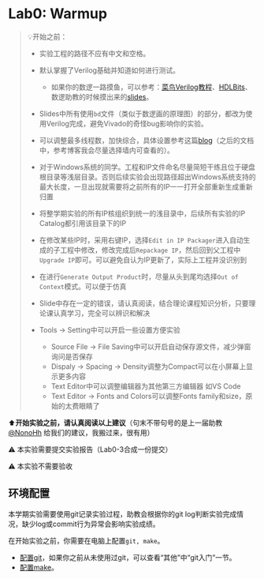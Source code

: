 # Lab0: Warmup

> 💡开始之前：
>
> * 实验工程的路径不应有中文和空格。
> * 默认掌握了Verilog基础并知道如何进行测试。
>   * 如果你的数逻一路摸鱼，可以参考：[菜鸟Verilog教程](https://www.runoob.com/w3cnote/verilog-tutorial.html)、[HDLBits](https://hdlbits.01xz.net/wiki/Main_Page)、数逻助教的时候摸出来的[slides](https://github.com/Guahao31/for_Computer_Logic/tree/master/slides)。
> * Slides中所有使用`bd`文件（类似于数逻画的原理图）的部分，都改为使用Verilog完成，避免Vivado的奇怪bug影响你的实验。
> * 可以调整最多线程数，加快综合，具体设置参考这篇[blog](https://blog.csdn.net/yundanfengqing_nuc/article/details/107866015)（之后的文档中，参考博客我会尽量选择墙内可查看的）。
> * 对于Windows系统的同学。工程和IP文件命名尽量简短干练且位于硬盘根目录等浅层目录。否则后续实验会出现路径超出Windows系统支持的最大长度，一旦出现就需要将之前所有的IP一一打开全部重新生成重新归置
> * 将整学期实验的所有IP核组织到统一的浅目录中，后续所有实验的IP Catalog都引用该目录下的IP
> * 在修改某些IP时，采用右键IP，选择`Edit in IP Packager`进入自动生成的子工程中修改，修改完成后`Repackage IP`，然后回到父工程中`Upgrade IP`即可。可以避免自认为IP更新了，实际上工程并没识别到
> * 在进行`Generate Output Product`时，尽量从头到尾均选择`Out of Context`模式。可以便于仿真
> * Slide中存在一定的错误，请认真阅读，结合理论课程知识分析，只要理论课认真学习，完全可以辨识和解决
> * Tools → Setting中可以开启一些设置方便实验
>
>   - Source File → File Saving中可以开启自动保存源文件，减少弹窗询问是否保存
>   - Dispaly → Spacing → Density调整为Compact可以在小屏幕上显示更多内容
>   - Text Editor中可以调整编辑器为其他第三方编辑器 如VS Code
>   - Text Editor → Fonts and Colors可以调整Fonts family和size，原始的太费眼睛了

⬆️**开始实验之前，请认真阅读以上建议**（句末不带句号的是上一届助教 [@NonoHh](https://github.com/NonoHh) 给我们的建议，我搬过来，很有用）

⚠️ 本实验需要提交实验报告（Lab0-3合成一份提交）

⚠️ 本实验不需要验收

## 环境配置

本学期实验需要使用git记录实验过程，助教会根据你的git log判断实验完成情况，缺少log或commit行为异常会影响实验成绩。

在开始实验之前，你需要在电脑上配置`git, make`。

* [配置git](https://www.windows11.pro/5639.html)，如果你之前从未使用过git，可以查看“其他”中“git入门”一节。
* [配置make](https://tehub.com/a/aCYp1uw0tG)。



